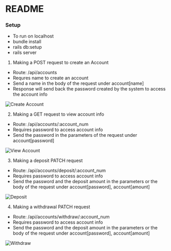 # README

### Setup
* To run on localhost
* bundle install
* rails db:setup
* rails server

1. Making a POST request to create an Account
* Route: /api/accounts
* Requres name to create an account
* Send a name in the body of the request under account[name] 
* Response will send back the password created by the system to access the account info

![Create Account](https://s3-us-west-1.amazonaws.com/medianapp/acc_post.png "Post Request")

2. Making a GET request to view account info
* Route: /api/accounts/:account_num
* Requires password to access account info
* Send the password in the parameters of the request under account[password]

![View Account](https://s3-us-west-1.amazonaws.com/medianapp/acc_get.png "Get Request")

3. Making a deposit PATCH request
* Route: /api/accounts/deposit/:account_num
* Requires password to access account info
* Send the password and the deposit amount in the parameters or the body
of the request under account[password], account[amount]

![Deposit](https://s3-us-west-1.amazonaws.com/medianapp/acc_deposit.png "Deposit")

4. Making a withdrawal PATCH request
* Route: /api/accounts/withdraw/:account_num
* Requires password to access account info
* Send the password and the deposit amount in the parameters or the body
of the request under account[password], account[amount]

![Withdraw](https://s3-us-west-1.amazonaws.com/medianapp/acc_withdraw.png "Withdraw")